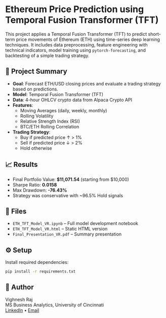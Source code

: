 # Ethereum Price Prediction using Temporal Fusion Transformer (TFT)

This project applies a Temporal Fusion Transformer (TFT) to predict short-term price movements of Ethereum (ETH) using time-series deep learning techniques. It includes data preprocessing, feature engineering with technical indicators, model training using `pytorch-forecasting`, and backtesting of a simple trading strategy.

## 📌 Project Summary

- **Goal**: Forecast ETH/USD closing prices and evaluate a trading strategy based on predictions.
- **Model**: Temporal Fusion Transformer (TFT)
- **Data**: 4-hour OHLCV crypto data from Alpaca Crypto API
- **Features**:
  - Moving Averages (daily, weekly, monthly)
  - Rolling Volatility
  - Relative Strength Index (RSI)
  - BTC/ETH Rolling Correlation
- **Trading Strategy**:
  - Buy if predicted price ↑ > 1%
  - Sell if predicted price ↓ > 2%
  - Hold otherwise

## 📈 Results

- Final Portfolio Value: **$11,071.54** (starting from $10,000)
- Sharpe Ratio: **0.0158**
- Max Drawdown: **-76.43%**
- Strategy was conservative with ~96.5% Hold signals

## 📂 Files

- `ETH_TFT_Model_VR.ipynb` – Full model development notebook
- `ETH_TFT_Model_VR.html` – Static HTML version
- `Final_Presentation_VR.pdf` – Summary presentation

## ⚙️ Setup

Install required dependencies:

```bash
pip install -r requirements.txt
```

## 🧠 Author

Vighnesh Raj  
MS Business Analytics, University of Cincinnati  
[LinkedIn](https://www.linkedin.com/in/vighneshraj) • [Email](mailto:vighnesh_raj@live.com)
